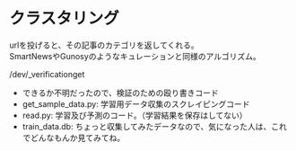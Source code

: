 クラスタリング
=================

urlを投げると、その記事のカテゴリを返してくれる。  
SmartNewsやGunosyのようなキュレーションと同様のアルゴリズム。  

/dev/_verificationget  
- できるか不明だったので、検証のための殴り書きコード
- get_sample_data.py: 学習用データ収集のスクレイピングコード
- read.py: 学習及び予測のコード。（学習結果を保存はしてない）
- train_data.db: ちょっと収集してみたデータなので、気になった人は、これでどんなもんか見てみてね。


